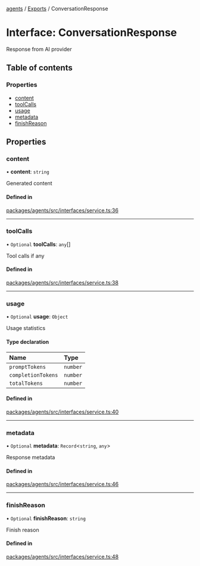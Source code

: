 <!-- 
 ⚠️  AUTO-GENERATED FILE - DO NOT EDIT MANUALLY
 This file is automatically generated by scripts/docs-generator.js
 To make changes, edit the source TypeScript files or update the generator script
-->

[agents](../../) / [Exports](../modules) / ConversationResponse

# Interface: ConversationResponse

Response from AI provider

## Table of contents

### Properties

- [content](ConversationResponse#content)
- [toolCalls](ConversationResponse#toolcalls)
- [usage](ConversationResponse#usage)
- [metadata](ConversationResponse#metadata)
- [finishReason](ConversationResponse#finishreason)

## Properties

### content

• **content**: `string`

Generated content

#### Defined in

[packages/agents/src/interfaces/service.ts:36](https://github.com/woojubb/robota/blob/411e4a15f65b96ceeb9a966ecfd26b5a6b3b568b/packages/agents/src/interfaces/service.ts#L36)

___

### toolCalls

• `Optional` **toolCalls**: `any`[]

Tool calls if any

#### Defined in

[packages/agents/src/interfaces/service.ts:38](https://github.com/woojubb/robota/blob/411e4a15f65b96ceeb9a966ecfd26b5a6b3b568b/packages/agents/src/interfaces/service.ts#L38)

___

### usage

• `Optional` **usage**: `Object`

Usage statistics

#### Type declaration

| Name | Type |
| :------ | :------ |
| `promptTokens` | `number` |
| `completionTokens` | `number` |
| `totalTokens` | `number` |

#### Defined in

[packages/agents/src/interfaces/service.ts:40](https://github.com/woojubb/robota/blob/411e4a15f65b96ceeb9a966ecfd26b5a6b3b568b/packages/agents/src/interfaces/service.ts#L40)

___

### metadata

• `Optional` **metadata**: `Record`\<`string`, `any`\>

Response metadata

#### Defined in

[packages/agents/src/interfaces/service.ts:46](https://github.com/woojubb/robota/blob/411e4a15f65b96ceeb9a966ecfd26b5a6b3b568b/packages/agents/src/interfaces/service.ts#L46)

___

### finishReason

• `Optional` **finishReason**: `string`

Finish reason

#### Defined in

[packages/agents/src/interfaces/service.ts:48](https://github.com/woojubb/robota/blob/411e4a15f65b96ceeb9a966ecfd26b5a6b3b568b/packages/agents/src/interfaces/service.ts#L48)
